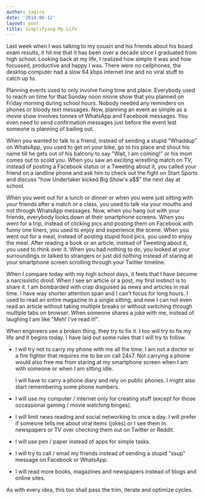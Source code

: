 ```yaml
---
author: jagira
date: '2014-06-12'
layout: post
title: Simplifying My Life
---
```


Last week when I was talking to my cousin and his friends about his board exam
results, it hit me that it has been over a decade
since I graduated from high school. Looking back at my life, I realized how
simple it was and how focussed, productive and happy I was. There were no
cellphones, the desktop computer had a slow 64 kbps internet line and no viral
stuff to catch up to.

Planning events used to only involve fixing time and place. Everybody used to
reach on time for that Sunday noon movie show that you planned on Friday morning 
during school hours. Nobody needed any reminders on phones or bloody text
messages. Now, planning an event as simple as a movie show involves tonnes of 
WhatsApp and Facebook messages. You even need to send confirmation messages 
just before the event lest someone is planning of bailing out.

When you wanted to talk to a friend, instead of sending a stupid "Whaddup" on
WhatsApp, you used to get on your bike, go to his place and shout
his name till he gets out of his balcony to say "Wait, I am coming!" or his mom
comes out to scold you. When you saw an exciting wrestling match on TV,
instead of posting a Facebook status or a Tweeting about it, you called your
friend on a landline phone and ask him to check out the fight on Start Sports
and discuss "how Undertaker kicked Big Show's a$$" the next day at school.

When you went out for a lunch or dinner or when you were just sitting with your
friends after a match or a class, you used to talk via your mouths and not
through WhatsApp messages. Now, when you hang out with your friends, everybody looks down
at their smartphone screens. When you went for a trip, instead of clicking
pics and posting them on Facebook with funny one liners, you used to enjoy and
experience the scene. When you went out for a meal, instead of posting stupid food
pics, you used to enjoy the meal. After reading a book or an article, instead of
Tweeting about it, you used to think over it. When you had nothing to do, you
looked at your surroundings or talked to strangers or just did nothing instead
of staring at your smartphone screen scrolling through your Twitter timeline.

When I compare today with my high school days, it feels that I have
become a narcissistic droid. When I see an article or a post, my first
instinct is to share it. I am bombarded with crap disguised as news and
articles in real time. I have way shorter attention span and I can't
focus for long hours. I used to read an entire magazine in a single
sitting, and now I can not even read an article without taking multiple
breaks or without switching through multiple tabs on browser. When
someone shares a joke with me, instead of laughing I am like "Meh! I've
read it!".

When engineers see a broken thing, they try to fix it. I too will try to fix my
life and it begins today. I have laid out some rules that I will try to follow.

- I will try not to carry my phone with me all the time. I am not a doctor or a
  fire fighter that requires me to be on call 24x7. Not carrying a phone would also free me from
  staring at my smartphone screen when I am with someone or when I am sitting
  idle.

  I will have to carry a phone diary and rely on public phones. I might
  also start remembering some phone numbers.

- I will use my computer / internet only for creating stuff (except for those
  occassional gaming / movie watching binges).

- I will limit news reading and social networking to once a day. I will prefer
  if someone tells me about viral items (jokes) or I see them in newspapers or TV over
  checking them out on Twitter or Reddit.

- I will use pen / paper instead of apps for simple tasks.

- I will try to call / email my friends instead of sending a stupid "ssup"
  message on Facebook or WhatsApp.

- I will read more books, magazines and newspapers instead of blogs and online
  sites.

As with every idea, this too shall pass the trim, iterate and optimize cycles.
